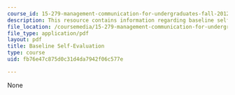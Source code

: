 ```yaml
---
course_id: 15-279-management-communication-for-undergraduates-fall-2012
description: This resource contains information regarding baseline self-evaluation.
file_location: /coursemedia/15-279-management-communication-for-undergraduates-fall-2012/fb76e47c875d0c31d4da7942f06c577e_MIT15_279F12_eval_baseline.pdf
file_type: application/pdf
layout: pdf
title: Baseline Self-Evaluation
type: course
uid: fb76e47c875d0c31d4da7942f06c577e

---
```

None